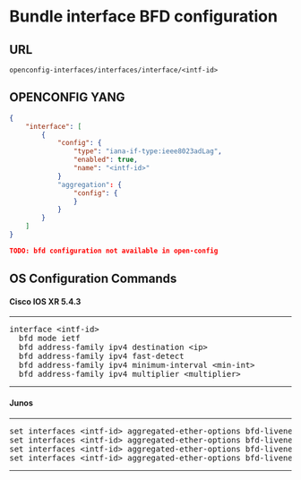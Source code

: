 # Bundle interface BFD configuration

## URL

```
openconfig-interfaces/interfaces/interface/<intf-id>
```

## OPENCONFIG YANG

```json
{
    "interface": [
        {
            "config": {
                "type": "iana-if-type:ieee8023adLag",
                "enabled": true,
                "name": "<intf-id>"
            }
            "aggregation": {
                "config": {
                }
            }
        }
    ]
}

TODO: bfd configuration not available in open-config

```

## OS Configuration Commands

#### Cisco IOS XR 5.4.3

---
<pre>
interface &lt;intf-id&gt;
  bfd mode ietf
  bfd address-family ipv4 destination &lt;ip&gt;
  bfd address-family ipv4 fast-detect
  bfd address-family ipv4 minimum-interval &lt;min-int&gt;
  bfd address-family ipv4 multiplier &lt;multiplier&gt;
</pre>
---

#### Junos

---
<pre>
set interfaces &lt;intf-id&gt; aggregated-ether-options bfd-liveness-detection neighbor &lt;ip&gt;
set interfaces &lt;intf-id&gt; aggregated-ether-options bfd-liveness-detection local-address &lt;ip&gt;
set interfaces &lt;intf-id&gt; aggregated-ether-options bfd-liveness-detection minimum-interval &lt;min-int&gt;
set interfaces &lt;intf-id&gt; aggregated-ether-options bfd-liveness-detection multiplier &lt;multiplier&gt;
</pre>
---
